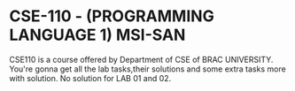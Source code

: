 # CSE-110 - (PROGRAMMING LANGUAGE 1) MSI-SAN

CSE110 is a course offered by Department of CSE of BRAC UNIVERSITY.
You're gonna get all the lab tasks,their solutions and some extra tasks more with solution.
No solution for LAB 01 and 02.
